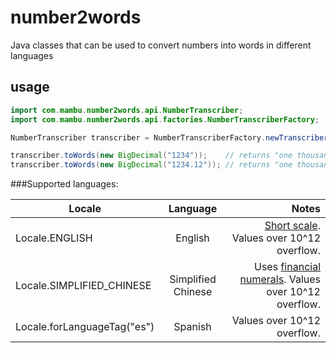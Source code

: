 # number2words

Java classes that can be used to convert numbers into words in different languages

## usage

```java
import com.mambu.number2words.api.NumberTranscriber;
import com.mambu.number2words.api.factories.NumberTranscriberFactory;

NumberTranscriber transcriber = NumberTranscriberFactory.newTranscriber(Locale.ENGLISH);

transcriber.toWords(new BigDecimal("1234"));    // returns "one thousand two hundred thirty four" 
transcriber.toWords(new BigDecimal("1234.12")); // returns "one thousand two hundred thirty four **and** twelve"

```

###Supported languages:

| Locale              | Language           | Notes                                               |
|---------------------|:------------------:|----------------------------------------------------:|
|Locale.ENGLISH       | English            | [Short scale](http://en.wikipedia.org/wiki/Long_and_short_scales). Values over 10^12 overflow.|
|Locale.SIMPLIFIED_CHINESE| Simplified Chinese | Uses [financial numerals](http://en.wikipedia.org/wiki/Chinese_numerals#Standard_numbers). Values over 10^12 overflow.|
|Locale.forLanguageTag("es")| Spanish | Values over 10^12 overflow.|
